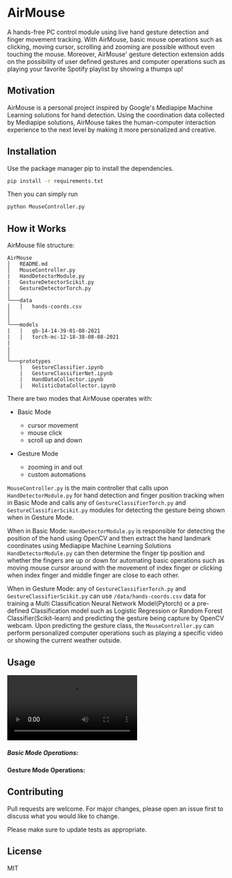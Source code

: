 # AirMouse

A hands-free PC control module using live hand gesture detection and finger movement tracking.
With AirMouse, basic mouse operations such as clicking, moving cursor, scrolling and zooming are possible without even touching the mouse. Moreover, AirMouse' gesture detection extension adds on the possibility of user defined gestures and computer operations such as playing your favorite Spotify playlist by showing a thumps up!

## Motivation

AirMouse is a personal project inspired by Google's Mediapipe Machine Learning solutions for hand detection. Using the coordination data collected by Mediapipe solutions, AirMouse takes the human-computer interaction experience to the next level by making it more personalized and creative.

## Installation

Use the package manager pip to install the dependencies.

```bash
pip install -r requirements.txt
```

Then you can simply run

```bash
python MouseController.py
```

## How it Works

AirMouse file structure:

```
AirMouse
│   README.md
│   MouseController.py
|   HandDetectorModule.py
|   GestureDetectorScikit.py
|   GestureDetectorTorch.py
│
└───data
│   │   hands-coords.csv
│
│
└───models
|   |   gb-14-14-39-01-08-2021
|   |   torch-mc-12-18-38-08-08-2021
|
|
│
└───prototypes
    |   GestureClassifier.ipynb
    |   GestureClassifierNet.ipynb
    |   HandDataCollector.ipynb
    |   HolisticDataCollector.ipynb
```

There are two modes that AirMouse operates with:

- Basic Mode

  - cursor movement
  - mouse click
  - scroll up and down

- Gesture Mode
  - zooming in and out
  - custom automations

`MouseController.py` is the main controller that calls upon `HandDetectorModule.py` for hand detection and finger position tracking when in Basic Mode and calls any of `GestureClassifierTorch.py` and `GestureClassifierScikit.py` modules for detecting the gesture being shown when in Gesture Mode.

When in Basic Mode:
`HandDetectorModule.py` is responsible for detecting the position of the hand using OpenCV and then extract the hand landmark coordinates using Mediapipe Machine Learning Solutions `HandDetectorModule.py` can then determine the finger tip position and whether the fingers are up or down for automating basic operations such as moving mouse cursor around with the movement of index finger or clicking when index finger and middle finger are close to each other.

When in Gesture Mode:
any of `GestureClassifierTorch.py` and `GestureClassifierScikit.py` can use `/data/hands-coords.csv` data for training a Multi Classification Neural Network Model(Pytorch) or a pre-defined Classification model such as Logistic Regression or Random Forest Classifier(Scikit-learn) and predicting the gesture being capture by OpenCV webcam. Upon predicting the gesture class, the `MouseController.py` can perform personalized computer operations such as playing a specific video or showing the current weather outside.

## Usage

![Demo](Demo.mp4)

##### Basic Mode Operations:

#### Gesture Mode Operations:

## Contributing

Pull requests are welcome. For major changes, please open an issue first to discuss what you would like to change.

Please make sure to update tests as appropriate.

## License

MIT
